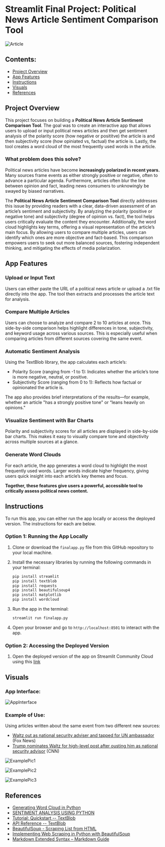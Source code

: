 # Streamlit Final Project: Political News Article Sentiment Comparison Tool

![Article](images/polarization.jpg)

## Contents: 
- [Project Overview](#project-overview)
- [App Features](#app-features)
- [Instructions](#instructions)
- [Visuals](#visuals)
- [References](#references)

## Project Overview 
This project focuses on building a **Political News Article Sentiment Comparison Tool**. The goal was to create an interactive app that allows users to upload or input political news articles and then get sentiment analysis of the polarity score (how negative or posititve) the article is and then subjectivity score (how opiniated vs, factual) the article is. Lastly, the tool creates a word cloud of the most frequently used words in the article. 

### What problem does this solve? 
Political news articles have become **increasingly polarized in recent years.** Many sources frame events as either strongly positive or negative, often to advance a particular agenda. Furthermore, articles often blur the line between opinion and fact, leading news consumers to unknowingly be swayed by biased narratives. 

The **Political News Article Sentiment Comparison Tool** directly addresses this issue by providing readers with a clear, data-driven assessment of an article’s sentiment and subjectivity. By analyzing the polarity (positive or negative tone) and subjectivity (degree of opinion vs. fact), the tool helps users critically evaluate the content they encounter. Additionally, the word cloud highlights key terms, offering a visual representation of the article’s main focus. By allowing users to compare multiple articles,  users can identify which ones are more objective and fact-based. This comparison empowers users to seek out more balanced sources, fostering independent thinking, and mitigating the effects of media polarization.

## App Features

### Upload or Input Text

Users can either paste the URL of a political news article or upload a .txt file directly into the app. The tool then extracts and processes the article text for analysis.

### Compare Multiple Articles

Users can choose to analyze and compare 2 to 10 articles at once. This side-by-side comparison helps highlight differences in tone, subjectivity, and keyword usage across various sources. This is especially useful when comparing articles from different sources covering the same event. 

### Automatic Sentiment Analysis

Using the TextBlob library, the app calculates each article’s:

- Polarity Score (ranging from -1 to 1): Indicates whether the article’s tone is more negative, neutral, or positive.
- Subjectivity Score (ranging from 0 to 1): Reflects how factual or opinionated the article is.

The app also provides brief interpretations of the results—for example, whether an article "has a strongly positive tone" or “leans heavily on opinions."

### Visualize Sentiment with Bar Charts

Polarity and subjectivity scores for all articles are displayed in side-by-side bar charts. This makes it easy to visually compare tone and objectivity across multiple sources at a glance.

### Generate Word Clouds

For each article, the app generates a word cloud to highlight the most frequently used words. Larger words indicate higher frequency, giving users quick insight into each article’s key themes and focus.

**Together, these features give users a powerful, accessible tool to critically assess political news content.**

## Instructions 
To run this app, you can either run the app locally or access the deployed version. The instructions for each are below.  

### Option 1: Running the App Locally 

1. Clone or download the `finalapp.py` file from this GitHub repository to your local machine.

2. Install the necessary libraries by running the following commands in your terminal:

    ```bash
    pip install streamlit
    pip install textblob
    pip install requests
    pip install beautifulsoup4
    pip install matplotlib
    pip install wordcloud
    ```

3. Run the app in the terminal:
    ```bash
    streamlit run finalapp.py
    ```

4. Open your browser and go to `http://localhost:8501` to interact with the app.

### Option 2: Accessing the Deployed Version

1. Open the deployed version of the app on Streamlit Community Cloud using this [link](https://yamanaka-python-portfolio-rkb34gwgotslwkrqsrufdu.streamlit.app) 

## Visuals 

### App Interface:
![AppInterface](images/userinterface.png)

### Example of Use:  

Using articles written about the same event from two different new sources: 
- [Waltz out as national security adviser and tapped for UN ambassador](https://www.cnn.com/2025/05/01/politics/mike-waltz-national-security-adviser-depart) (Fox News)
- [Trump nominates Waltz for high-level post after ousting him as national security advisor](https://www.foxnews.com/politics/trump-nominates-waltz-high-level-post-after-ousting-him-national-security-advisor) (CNN)

![ExamplePic1](images/example1.png)

![ExamplePic2](images/example2.png)

![ExamplePic3](images/example3.png)

## References
- [Generating Word Cloud in Python](https://www.geeksforgeeks.org/generating-word-cloud-python/)
- [SENTIMENT ANALYSIS USING PYTHON](https://www.newscatcherapi.com/blog/sentiment-analysis-using-python)
- [Tutorial: Quickstart -- TextBlob](https://textblob.readthedocs.io/en/dev/quickstart.html#quickstart)
- [API Reference -- TextBlob](https://textblob.readthedocs.io/en/dev/api_reference.html#textblob.blob.TextBlob.sentiment)
- [BeautifulSoup - Scraping List from HTML](https://www.geeksforgeeks.org/beautifulsoup-scraping-link-from-html/)
- [Implementing Web Scraping in Python with BeautifulSoup](https://www.geeksforgeeks.org/implementing-web-scraping-python-beautiful-soup/)
- [Markdown Extended Syntax – Markdown Guide](https://www.markdownguide.org/extended-syntax/)
